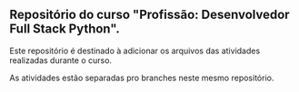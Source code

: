 ## Repositório do curso "Profissão: Desenvolvedor Full Stack Python".

Este repositório é destinado à adicionar os arquivos das atividades realizadas durante o curso.

As atividades estão separadas pro branches neste mesmo repositório.

